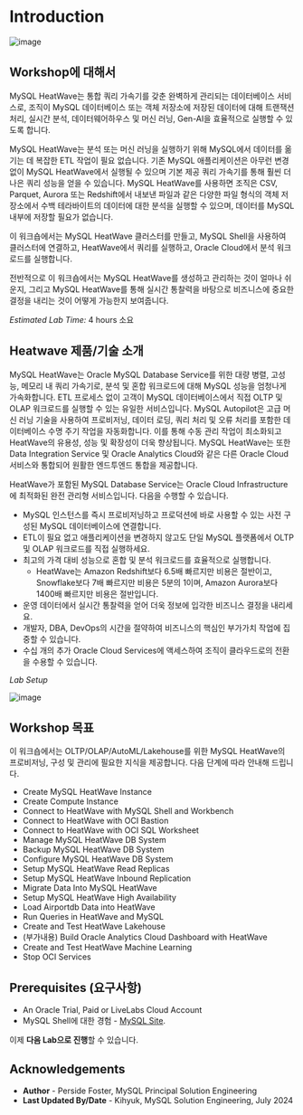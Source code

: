 # Introduction

![image](https://github.com/user-attachments/assets/a7c6e7b7-086d-42d3-bba8-0f9e80ec5c8a)


## Workshop에 대해서

MySQL HeatWave는 통합 쿼리 가속기를 갖춘 완벽하게 관리되는 데이터베이스 서비스로, 조직이 MySQL 데이터베이스 또는 객체 저장소에 저장된 데이터에 대해 트랜잭션 처리, 실시간 분석, 데이터웨어하우스 및 머신 러닝, Gen-AI을 효율적으로 실행할 수 있도록 합니다.

MySQL HeatWave는 분석 또는 머신 러닝을 실행하기 위해 MySQL에서 데이터를 옮기는 데 복잡한 ETL 작업이 필요 없습니다. 기존 MySQL 애플리케이션은 아무런 변경 없이 MySQL HeatWave에서 실행될 수 있으며 기본 제공 쿼리 가속기를 통해 훨씬 더 나은 쿼리 성능을 얻을 수 있습니다. MySQL HeatWave를 사용하면 조직은 CSV, Parquet, Aurora 또는 Redshift에서 내보낸 파일과 같은 다양한 파일 형식의 객체 저장소에서 수백 테라바이트의 데이터에 대한 분석을 실행할 수 있으며, 데이터를 MySQL 내부에 저장할 필요가 없습니다.

이 워크숍에서는 MySQL HeatWave 클러스터를 만들고, MySQL Shell을 사용하여 클러스터에 연결하고, HeatWave에서 쿼리를 실행하고, Oracle Cloud에서 분석 워크로드를 실행합니다.

전반적으로 이 워크숍에서는 MySQL HeatWave를 생성하고 관리하는 것이 얼마나 쉬운지, 그리고 MySQL HeatWave를 통해 실시간 통찰력을 바탕으로 비즈니스에 중요한 결정을 내리는 것이 어떻게 가능한지 보여줍니다.

_Estimated Lab Time:_ 4 hours 소요

## Heatwave 제품/기술 소개

MySQL HeatWave는 Oracle MySQL Database Service를 위한 대량 병렬, 고성능, 메모리 내 쿼리 가속기로, 분석 및 혼합 워크로드에 대해 MySQL 성능을 엄청나게 가속화합니다. ETL 프로세스 없이 고객이 MySQL 데이터베이스에서 직접 OLTP 및 OLAP 워크로드를 실행할 수 있는 유일한 서비스입니다. MySQL Autopilot은 고급 머신 러닝 기술을 사용하여 프로비저닝, 데이터 로딩, 쿼리 처리 및 오류 처리를 포함한 데이터베이스 수명 주기 작업을 자동화합니다. 이를 통해 수동 관리 작업이 최소화되고 HeatWave의 유용성, 성능 및 확장성이 더욱 향상됩니다. MySQL HeatWave는 또한 Data Integration Service 및 Oracle Analytics Cloud와 같은 다른 Oracle Cloud 서비스와 통합되어 원활한 엔드투엔드 통합을 제공합니다.

HeatWave가 포함된 MySQL Database Service는 Oracle Cloud Infrastructure에 최적화된 완전 관리형 서비스입니다. 다음을 수행할 수 있습니다.

- MySQL 인스턴스를 즉시 프로비저닝하고 프로덕션에 바로 사용할 수 있는 사전 구성된 MySQL 데이터베이스에 연결합니다.
- ETL이 필요 없고 애플리케이션을 변경하지 않고도 단일 MySQL 플랫폼에서 OLTP 및 OLAP 워크로드를 직접 실행하세요.
- 최고의 가격 대비 성능으로 혼합 및 분석 워크로드를 효율적으로 실행합니다.
  - HeatWave는 Amazon Redshift보다 6.5배 빠르지만 비용은 절반이고, Snowflake보다 7배 빠르지만 비용은 5분의 1이며, Amazon Aurora보다 1400배 빠르지만 비용은 절반입니다.
- 운영 데이터에서 실시간 통찰력을 얻어 더욱 정보에 입각한 비즈니스 결정을 내리세요.
- 개발자, DBA, DevOps의 시간을 절약하여 비즈니스의 핵심인 부가가치 작업에 집중할 수 있습니다.
- 수십 개의 추가 Oracle Cloud Services에 액세스하여 조직이 클라우드로의 전환을 수용할 수 있습니다.

_Lab Setup_

![image](https://github.com/user-attachments/assets/3d3a2b35-f9ab-4f86-acbf-548b159c5a4a)

[//]:    [](youtube:6nsgwclsnaM)

## Workshop 목표

이 워크숍에서는 OLTP/OLAP/AutoML/Lakehouse를 위한 MySQL HeatWave의 프로비저닝, 구성 및 관리에 필요한 지식을 제공합니다. 다음 단계에 따라 안내해 드립니다.

- Create MySQL HeatWave Instance
- Create Compute Instance
- Connect to HeatWave with MySQL Shell and Workbench
- Connect to HeatWave with OCI Bastion
- Connect to HeatWave with OCI SQL Worksheet
- Manage MySQL HeatWave DB System
- Backup MySQL HeatWave DB System
- Configure MySQL HeatWave DB System
- Setup MySQL HeatWave Read Replicas
- Setup MySQL HeatWave Inbound Replication
- Migrate Data Into MySQL HeatWave
- Setup MySQL HeatWave High Availability
- Load Airportdb Data into HeatWave
- Run Queries in HeatWave and MySQL
- Create and Test HeatWave Lakehouse
- (부가내용) Build Oracle Analytics Cloud Dashboard with HeatWave
- Create and Test HeatWave Machine Learning
- Stop OCI Services


## Prerequisites (요구사항)

- An Oracle Trial, Paid or LiveLabs Cloud Account
- MySQL Shell에 대한 경험 - [MySQL Site](https://dev.MySQL.com/doc/MySQL-shell/8.0/en/).

이제 **다음 Lab으로 진행**할 수 있습니다.

## Acknowledgements

- **Author** - Perside Foster, MySQL Principal Solution Engineering
- **Last Updated By/Date** - Kihyuk, MySQL Solution Engineering, July 2024
